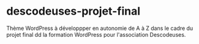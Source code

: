 # descodeuses-projet-final
Thème WordPress à développper en autonomie de A à Z dans le cadre du projet final dd la formation WordPress pour l'association Descodeuses.
